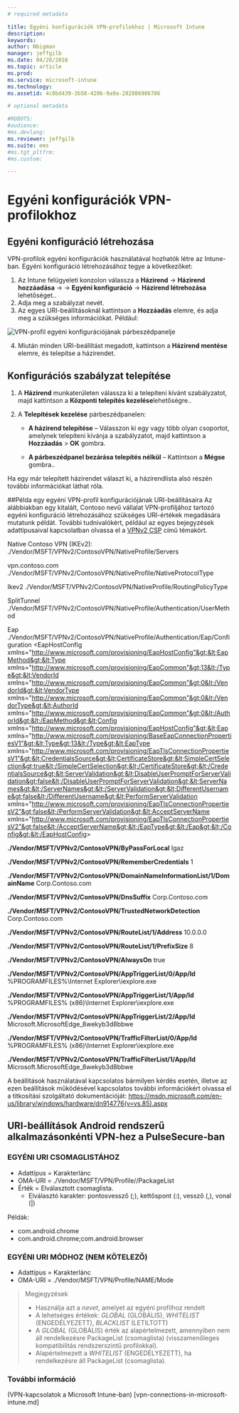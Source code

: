 ```yaml
---
# required metadata

title: Egyéni konfigurációk VPN-profilokhoz | Microsoft Intune
description:
keywords:
author: Nbigman
manager: jeffgilb
ms.date: 04/28/2016
ms.topic: article
ms.prod:
ms.service: microsoft-intune
ms.technology:
ms.assetid: 4c0bd439-3b58-420b-9a9a-282886986786

# optional metadata

#ROBOTS:
#audience:
#ms.devlang:
ms.reviewer: jeffgilb
ms.suite: ems
#ms.tgt_pltfrm:
#ms.custom:

---
```


# Egyéni konfigurációk VPN-profilokhoz

## Egyéni konfiguráció létrehozása
VPN-profilok egyéni konfigurációk használatával hozhatók létre az Intune-ban. Egyéni konfiguráció létrehozásához tegye a következőket:

   1. Az Intune felügyeleti konzolon válassza a **Házirend** -> **Házirend hozzáadása** -> *<Expand platform>* -> **Egyéni konfiguráció** -> **Házirend létrehozása** lehetőséget..
   2. Adja meg a szabályzat nevét.
   3. Az egyes URI-beállításoknál kattintson a **Hozzáadás** elemre, és adja meg a szükséges információkat. Például:

   ![VPN-profil egyéni konfigurációjának párbeszédpanelje](intune/media/Intune_Add_VPN_URI.png)

   4.  Miután minden URI-beállítást megadott, kattintson a **Házirend mentése** elemre, és telepítse a házirendet.

## Konfigurációs szabályzat telepítése

1.  A **Házirend** munkaterületen válassza ki a telepíteni kívánt szabályzatot, majd kattintson a **Központi telepítés kezelése**lehetőségre..

2.  A **Telepítések kezelése** párbeszédpanelen:

    -   **A házirend telepítése** – Válasszon ki egy vagy több olyan csoportot, amelynek telepíteni kívánja a szabályzatot, majd kattintson a **Hozzáadás** &gt; **OK** gombra.

    -   **A párbeszédpanel bezárása telepítés nélkül** – Kattintson a **Mégse** gombra..

Ha egy már telepített házirendet választ ki, a házirendlista alsó részén további információkat láthat róla.

##Példa egy egyéni VPN-profil konfigurációjának URI-beállításaira
Az alábbiakban egy kitalált, Contoso nevű vállalat VPN-profiljához tartozó egyéni konfiguráció létrehozásához szükséges URI-értékek megadására mutatunk példát. További tudnivalókért, például az egyes bejegyzések adattípusaival kapcsolatban olvassa el a [VPNv2 CSP](https://msdn.microsoft.com/en-us/library/windows/hardware/dn914776.aspx) című témakört.

Native Contoso VPN (IKEv2):
./Vendor/MSFT/VPNv2/ContosoVPN/NativeProfile/Servers

vpn.contoso.com
./Vendor/MSFT/VPNv2/ContosoVPN/NativeProfile/NativeProtocolType

Ikev2
./Vendor/MSFT/VPNv2/ContosoVPN/NativeProfile/RoutingPolicyType

SplitTunnel
./Vendor/MSFT/VPNv2/ContosoVPN/NativeProfile/Authentication/UserMethod

Eap
./Vendor/MSFT/VPNv2/ContosoVPN/NativeProfile/Authentication/Eap/Configuration
&lt;EapHostConfig xmlns="http://www.microsoft.com/provisioning/EapHostConfig"&gt;&lt;EapMethod&gt;&lt;Type xmlns="http://www.microsoft.com/provisioning/EapCommon"&gt;13&lt;/Type&gt;&lt;VendorId xmlns="http://www.microsoft.com/provisioning/EapCommon"&gt;0&lt;/VendorId&gt;&lt;VendorType xmlns="http://www.microsoft.com/provisioning/EapCommon"&gt;0&lt;/VendorType&gt;&lt;AuthorId xmlns="http://www.microsoft.com/provisioning/EapCommon"&gt;0&lt;/AuthorId&gt;&lt;/EapMethod&gt;&lt;Config xmlns="http://www.microsoft.com/provisioning/EapHostConfig"&gt;&lt;Eap xmlns="http://www.microsoft.com/provisioning/BaseEapConnectionPropertiesV1"&gt;&lt;Type&gt;13&lt;/Type&gt;&lt;EapType xmlns="http://www.microsoft.com/provisioning/EapTlsConnectionPropertiesV1"&gt;&lt;CredentialsSource&gt;&lt;CertificateStore&gt;&lt;SimpleCertSelection&gt;true&lt;/SimpleCertSelection&gt;&lt;/CertificateStore&gt;&lt;/CredentialsSource&gt;&lt;ServerValidation&gt;&lt;DisableUserPromptForServerValidation&gt;false&lt;/DisableUserPromptForServerValidation&gt;&lt;ServerNames&gt;&lt;/ServerNames&gt;&lt;/ServerValidation&gt;&lt;DifferentUsername&gt;false&lt;/DifferentUsername&gt;&lt;PerformServerValidation xmlns="http://www.microsoft.com/provisioning/EapTlsConnectionPropertiesV2"&gt;false&lt;/PerformServerValidation&gt;&lt;AcceptServerName xmlns="http://www.microsoft.com/provisioning/EapTlsConnectionPropertiesV2"&gt;false&lt;/AcceptServerName&gt;&lt;/EapType&gt;&lt;/Eap&gt;&lt;/Config&gt;&lt;/EapHostConfig&gt;

**./Vendor/MSFT/VPNv2/ContosoVPN/ByPassForLocal**
Igaz

**./Vendor/MSFT/VPNv2/ContosoVPN/RememberCredentials**
1

**./Vendor/MSFT/VPNv2/ContosoVPN/DomainNameInformationList/1/DomainName**
Corp.Contoso.com

**./Vendor/MSFT/VPNv2/ContosoVPN/DnsSuffix**
Corp.Contoso.com

**./Vendor/MSFT/VPNv2/ContosoVPN/TrustedNetworkDetection**
Corp.Contoso.com

**./Vendor/MSFT/VPNv2/ContosoVPN/RouteList/1/Address**
10.0.0.0

**./Vendor/MSFT/VPNv2/ContosoVPN/RouteList/1/PrefixSize**
8

**./Vendor/MSFT/VPNv2/ContosoVPN/AlwaysOn**
true

**./Vendor/MSFT/VPNv2/ContosoVPN/AppTriggerList/0/App/Id**
%PROGRAMFILES%\Internet Explorer\iexplore.exe

**./Vendor/MSFT/VPNv2/ContosoVPN/AppTriggerList/1/App/Id**
%PROGRAMFILES% (x86)\Internet Explorer\iexplore.exe

**./Vendor/MSFT/VPNv2/ContosoVPN/AppTriggerList/2/App/Id**
Microsoft.MicrosoftEdge_8wekyb3d8bbwe

**./Vendor/MSFT/VPNv2/ContosoVPN/TrafficFilterList/0/App/Id**
%PROGRAMFILES% (x86)\Internet Explorer\iexplore.exe

**./Vendor/MSFT/VPNv2/ContosoVPN/TrafficFilterList/1/App/Id**
Microsoft.MicrosoftEdge_8wekyb3d8bbwe

A beállítások használatával kapcsolatos bármilyen kérdés esetén, illetve az ezen beállítások működésével kapcsolatos további információkért olvassa el a titkosítási szolgáltató dokumentációját:
https://msdn.microsoft.com/en-us/library/windows/hardware/dn914776(v=vs.85).aspx

## URI-beállítások Android rendszerű alkalmazásonkénti VPN-hez a PulseSecure-ban
### EGYÉNI URI CSOMAGLISTÁHOZ 
-  Adattípus = Karakterlánc
-  OMA-URI = ./Vendor/MSFT/VPN/Profile/<Name>/PackageList 
-  Érték = Elválasztott csomaglista.
   - Elválasztó karakter: pontosvessző (;), kettőspont (:), vessző (,), vonal (|)

Példák: 
- com.android.chrome
- com.android.chrome;com.android.browser

### EGYÉNI URI MÓDHOZ (NEM KÖTELEZŐ)
- Adattípus = Karakterlánc
- OMA-URI = ./Vendor/MSFT/VPN/Profile/NAME/Mode 

> Megjegyzések
> - Használja azt a *nevet*, amelyet az egyéni profilhoz rendelt
> - A lehetséges értékek: *GLOBAL* (GLOBÁLIS), *WHITELIST* (ENGEDÉLYEZETT), *BLACKLIST* (LETILTOTT)
> - A *GLOBAL* (GLOBÁLIS) érték az alapértelmezett, amennyiben nem áll rendelkezésre PackageList (csomaglista) (visszamenőleges kompatibilitás rendszerszintű profilokkal).
> - Alapértelmezett a *WHITELIST* (ENGEDÉLYEZETT), ha rendelkezésre áll PackageList (csomaglista).


### További információ
(VPN-kapcsolatok a Microsoft Intune-ban) [vpn-connections-in-microsoft-intune.md]


<!--HONumber=May16_HO1-->


